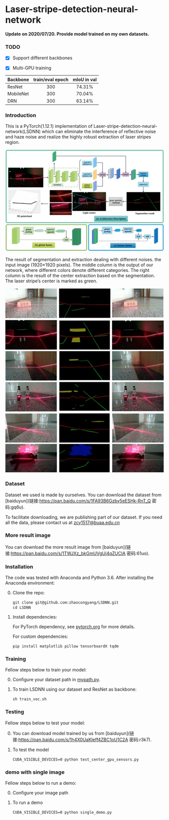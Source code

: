 # Laser-stripe-detection-neural-network

**Update on 2020/07/20. Provide model trained on my own datasets.**  

### TODO
- [x] Support different backbones
- [x] Multi-GPU training



| Backbone  | train/eval epoch  |mIoU in val |
| :-------- | :------------: |:---------: |
| ResNet    | 300            | 74.31%     | 
| MobileNet | 300            | 70.04%     | 
| DRN       | 300            | 63.14%     | 




### Introduction
This is a PyTorch(1.12.1) implementation of Laser-stripe-detection-neural-network(LSDNN) which can eliminate the interference of reflective noise and haze noise and realize the highly robust extraction of laser stripes region.

![overview](doc/overview.png)

The result of segmentation and extraction dealing with different noises. the input image (1920×1920 pixels). The middle column is the output of our network, where different colors denote different categories. The right column is the result of the center extraction based on the segmentation. The laser stripe’s center is marked as green.

![Results](doc/results.png)

### Dataset
Dataset we used is made by ourselves. You can download the dataset from [baiduyun](链接:https://pan.baidu.com/s/1FA93B6Gzby5eESHk-RnT_Q  密码:gq6u).

To facilitate downloading, we are publishing part of our dataset. If you need all the data, please contact us at zcy1517@buaa.edu.cn

### More result image
You can download the more result image from [baiduyun](链接:https://pan.baidu.com/s/1TWJXz_bkGmUVgUi4qZUCIA  密码:61uo).


### Installation
The code was tested with Anaconda and Python 3.6. After installing the Anaconda environment:

0. Clone the repo:
    ```Shell
    git clone git@github.com:zhaocongyang/LSDNN.git
    cd LSDNN
    ```

1. Install dependencies:

    For PyTorch dependency, see [pytorch.org](https://pytorch.org/) for more details.

    For custom dependencies:
    ```Shell
    pip install matplotlib pillow tensorboardX tqdm
    ```
### Training
Fellow steps below to train your model:

0. Configure your dataset path in [mypath.py](https://github.com/zhaocongyang/LSDNN/blob/master/mypath.py).

1. To train LSDNN using our dataset and ResNet as backbone:
    ```Shell
    sh train_voc.sh
    ```
### Testing
Fellow steps below to test your model:

0. You can download model trained by us from [baiduyun](链接:https://pan.baidu.com/s/1h4X0UaKIeff4ZBC1oU1C2A  密码:r3k7).

1. To test the model

    ```Shell
    CUDA_VISIBLE_DEVICES=0 python test_center_gpu_sensors.py
    ```

### demo with single image
Fellow steps below to run a demo:

0. Configure your image path 

1. To run a demo 

    ```Shell
    CUDA_VISIBLE_DEVICES=0 python single_demo.py
    ```
